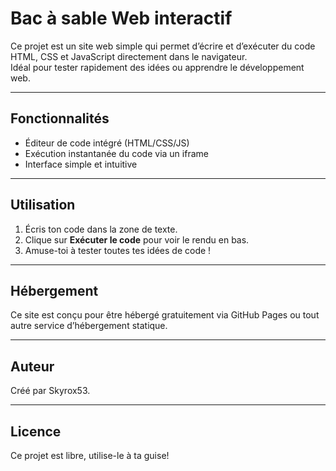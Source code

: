 # Bac à sable Web interactif

Ce projet est un site web simple qui permet d’écrire et d’exécuter du code HTML, CSS et JavaScript directement dans le navigateur.  
Idéal pour tester rapidement des idées ou apprendre le développement web.

---

## Fonctionnalités

- Éditeur de code intégré (HTML/CSS/JS)
- Exécution instantanée du code via un iframe
- Interface simple et intuitive

---

## Utilisation

1. Écris ton code dans la zone de texte.
2. Clique sur **Exécuter le code** pour voir le rendu en bas.
3. Amuse-toi à tester toutes tes idées de code !

---

## Hébergement

Ce site est conçu pour être hébergé gratuitement via GitHub Pages ou tout autre service d’hébergement statique.

---

## Auteur

Créé par Skyrox53.

---

## Licence

Ce projet est libre, utilise-le à ta guise!
